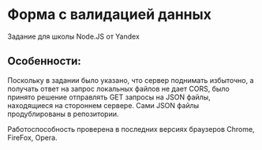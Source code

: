 Форма с валидацией данных
=========================
Задание для школы Node.JS от Yandex

Особенности:
------------
Поскольку в задании было указано, что сервер поднимать избыточно, а получать ответ на запрос локальных файлов не дает CORS, было принято решение отправлять GET запросы на JSON файлы, находящиеся на стороннем сервере. Сами JSON файлы продублированы в репозитории.

Работоспособность проверена в последних версиях браузеров Chrome, FireFox, Opera.
